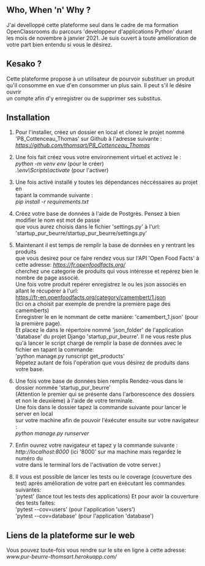 <h2>Who, When 'n' Why ?</h2>

<p>J'ai develloppé cette plateforme seul dans le cadre de ma formation<br>
OpenClassrooms du parcours 'developpeur d'applications Python' durant<br>
les mois de novembre à janvier 2021. Je suis ouvert à toute amélioration de<br>
votre part bien entendu si vous le désirez.</p>

<h2>Kesako ?</h2>

<p>Cette plateforme propose à un utilisateur de pourvoir substituer un produit<br>
qu'il consomme en vue d'en consommer un plus sain. Il peut s'il le désire ouvrir<br>
un compte afin d'y enregistrer ou de supprimer ses substitus.<br></p>

<h2>Installation</h2>

1. Pour l'installer, créez un dossier en local et clonez le projet nommé<br>
'P8_Cottenceau_Thomas' sur Github à l'adresse suivante :<br>
<em>https://github.com/thomsart/P8_Cottenceau_Thomas</em>

2. Une fois fait créez vous votre environnement virtuel et activez le :<br>
<em>python -m venv env</em> (pour le créer)<br>
<em>.\env\Scripts\activate</em> (pour l'activer)

3. Une fois activé installé y toutes les dépendances néccéssaires au projet en<br>
tapant la commande suivante :<br>
<em>pip install -r requirements.txt</em>

4. Créez votre base de données à l'aide de Postgrès. Pensez à bien modifier le nom est mot de passe<br>
que vous aurez choisis dans le fichier 'settings.py' à l'url:<br>
'startup_pur_beurre/startup_pur_beurre/settings.py'

5. Maintenant il est temps de remplir la base de données en y rentrant les produits<br>
que vous desirez pour ce faire rendez vous sur l'API 'Open Food Facts' à cette adresse:
<em>https://fr.openfoodfacts.org/</em><br>
cherchez une categorie de produits qui vous intéresse et repérez bien le nombre de page associé.<br>
Une fois votre produit repérer enregistrez le ou les json associés en allant le récupérer à l'url:<br>
https://fr-en.openfoodfacts.org/category/camembert/1.json<br>
(Ici on a choisit par exemple de prendre la première page des camemberts)<br>
Enregistrer le en le nommant de cette manière: 'camembert_1.json' (pour la première page).<br>
Et placez le dans le répertoire nommé 'json_folder' de l'application 'database' du projet Django 'startup_pur_beurre'.
Il ne vous reste plus qu'à lancer le script chargé de remplir la base de données avec le fichier en tapant la commande:<br>
'python manage.py runscript get_products'<br>
Répetez autant de fois l'opération que vous désirez de produits dans votre base.

6. Une fois votre base de données bien remplis Rendez-vous dans le dossier nommée 'startup_pur_beurre'<br>
(Attention le premier qui se présente dans l'arborescence des dossiers et non le deuxième) à l'aide de votre terminale.<br>
Une fois dans le dossier tapez la commande suivante pour lancer le server en local<br>
sur votre machine afin de pouvoir l'éxécuter ensuite sur votre navigateur :<br>
<em>python manage.py runserver</em>

5. Enfin ouvrez votre navigateur et tapez y la commande suivante :<br>
<em>http://localhost:8000</em> (ici '8000' sur ma machine mais regardez le numéro du<br>
votre dans le terminal lors de l'activation de votre server.)

6. Il vous est possible de lancer les tests ou le coverage (couverture des test) après amélioration de votre part en éxécutant les commandes suivantes:<br>
'pytest' (lance tout les tests des applications)
Et pour avoir la couverture des tests faites:<br>
'pytest --cov=users' (pour l'application 'users')<br>
'pytest --cov=database' (pour l'application 'database')<br>

<h2>Liens de la plateforme sur le web</h2>

<p>Vous pouvez toute-fois vous rendre sur le site en ligne à cette adresse:<br>
<em>www.pur-beurre-thomsart.herokuapp.com/</em></p>